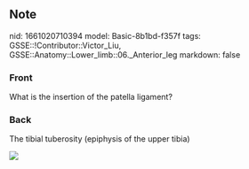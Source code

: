 ## Note
nid: 1661020710394
model: Basic-8b1bd-f357f
tags: GSSE::!Contributor::Victor_Liu, GSSE::Anatomy::Lower_limb::06._Anterior_leg
markdown: false

### Front
What is the insertion of the patella ligament?

### Back
The tibial tuberosity (epiphysis of the upper tibia)
<div><img src=
"paste-7fed8e43315af8054ed9dd876715056dd16b6cd2.jpg"></div>
